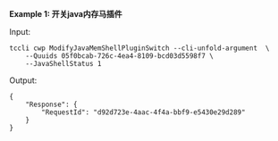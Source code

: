 **Example 1: 开关java内存马插件**



Input: 

```
tccli cwp ModifyJavaMemShellPluginSwitch --cli-unfold-argument  \
    --Quuids 05f0bcab-726c-4ea4-8109-bcd03d5598f7 \
    --JavaShellStatus 1
```

Output: 
```
{
    "Response": {
        "RequestId": "d92d723e-4aac-4f4a-bbf9-e5430e29d289"
    }
}
```

